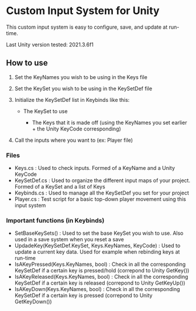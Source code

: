 # Custom Input System for Unity
This custom input system is easy to configure, save, and update at run-time.

Last Unity version tested: 2021.3.6f1

## How to use
1. Set the KeyNames you wish to be using in the Keys file
2. Set the KeySet you wish to be using in the KeySetDef file
3. Initialize the KeySetDef list in Keybinds like this:

     - The KeySet to use
     
       - The Keys that it is made off (using the KeyNames you set earlier + the Unity KeyCode corresponding)
4. Call the inputs where you want to (ex: Player file)

### Files
- Keys.cs : Used to check inputs. Formed of a KeyName and a Unity KeyCode
- KeySetDef.cs : Used to organize the different input maps of your project. Formed of a KeySet and a list of Keys
- Keybinds.cs : Used to manage all the KeySetDef you set for your project
- Player.cs : Test script for a basic top-down player movement using this input system

### Important functions (in Keybinds)
- SetBaseKeySets() : Used to set the base KeySet you wish to use. Also used in a save system when you reset a save
- UpdadeKey(KeySetDef.KeySet, Keys.KeyNames, KeyCode) : Used to update a current key data. Used for example when rebinding keys at run-time
- IsAKeyPressed(Keys.KeyNames, bool) : Check in all the corresponding KeySetDef if a certain key is pressed/hold (correpond to Unity GetKey())
- IsAKeyReleased(Keys.KeyNames, bool) : Check in all the corresponding KeySetDef if a certain key is released (correpond to Unity GetKeyUp())
- IsAKeyDown(Keys.KeyNames, bool) : Check in all the corresponding KeySetDef if a certain key is pressed (correpond to Unity GetKeyDown())